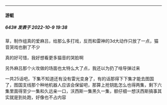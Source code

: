 

*****

####  游蜓  
##### 643#       发表于 2022-10-9 19:38

草，制作组真的爱麻吕，给那么多打戏，反而和雷神的3d大动作只放了一点，猫音哭戏也删了不少

真的好可惜，我好想看更多猫音的哭脸啊

另外麻吕那个火攻做的场面也太特么大了点，我还以为扔了啥导弹过来

一共25话吧，下集不知道还有没有雷光变身了，有的话那得下下集才能去图国了，图国支线那个种地机器人应该会保留吧，那算上抢钥匙怎么也得两集，剩下六集里面得至少一集和久远亲一口，沃西斯一集黑久一集，额仔细一想沃西斯搞事其实就是到处跑，好像也不占内容

